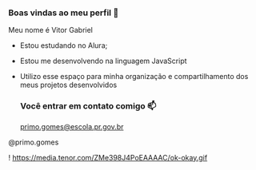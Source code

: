 ### Boas vindas ao meu perfil 🖤

Meu nome é Vitor Gabriel

- Estou estudando no Alura;
- Estou me desenvolvendo na linguagem JavaScript
- Utilizo esse espaço para minha organização e compartilhamento dos meus projetos desenvolvidos

  ### Você entrar em contato comigo 📫

  primo.gomes@escola.pr.gov.br
  
@primo.gomes

!
https://media.tenor.com/ZMe398J4PoEAAAAC/ok-okay.gif
